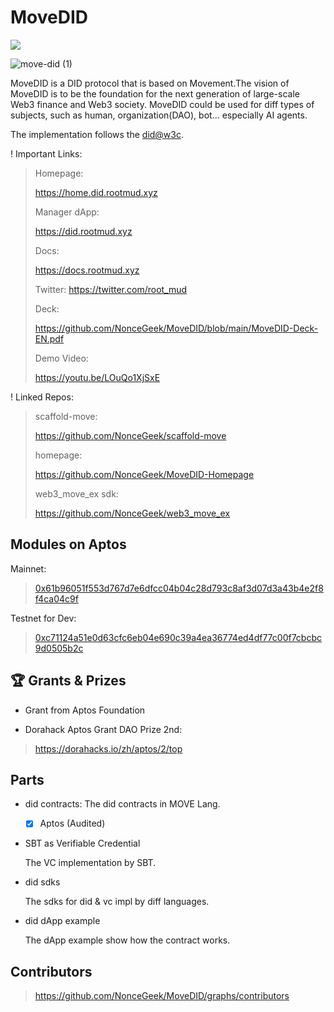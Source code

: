 # MoveDID

[![](https://img.shields.io/endpoint?url=https%3A%2F%2Fraw.githubusercontent.com%2Fmovebit%2Fmaterials%2Fmain%2Fshields.json)](https://github.com/NonceGeek/MoveDID/blob/main/MoveDID-Audit-Report.pdf)

![move-did (1)](https://p.ipic.vip/azpoeq.png)

MoveDID is a DID protocol that is based on Movement.The vision of MoveDID is to be the foundation for the next generation of large-scale Web3 finance and Web3 society. MoveDID could be used for diff types of subjects, such as human, organization(DAO), bot... especially AI agents.
 
The implementation follows the [did@w3c](https://www.w3.org/TR/did-core/).

! Important Links:

> Homepage:
>
> https://home.did.rootmud.xyz
>
> Manager dApp:
>
> https://did.rootmud.xyz
>
> Docs:
>
> https://docs.rootmud.xyz
>
> Twitter:
> https://twitter.com/root_mud
>
> Deck:
>
> https://github.com/NonceGeek/MoveDID/blob/main/MoveDID-Deck-EN.pdf
>
> Demo Video:
>
> https://youtu.be/LOuQo1XjSxE

! Linked Repos:

> scaffold-move:
> 
> https://github.com/NonceGeek/scaffold-move
>
> homepage:
>
> https://github.com/NonceGeek/MoveDID-Homepage
>
> web3_move_ex sdk:
>
> https://github.com/NonceGeek/web3_move_ex

##  Modules on Aptos

Mainnet:

> [0x61b96051f553d767d7e6dfcc04b04c28d793c8af3d07d3a43b4e2f8f4ca04c9f](https://explorer.aptoslabs.com/account/0x61b96051f553d767d7e6dfcc04b04c28d793c8af3d07d3a43b4e2f8f4ca04c9f/modules?network=mainnet)

Testnet for Dev: 

> [0xc71124a51e0d63cfc6eb04e690c39a4ea36774ed4df77c00f7cbcbc9d0505b2c](https://explorer.aptoslabs.com/account/0xc71124a51e0d63cfc6eb04e690c39a4ea36774ed4df77c00f7cbcbc9d0505b2c/modules?network=testnet)

## 🏆 Grants & Prizes

* Grant from Aptos Foundation

* Dorahack Aptos Grant DAO Prize 2nd:

> https://dorahacks.io/zh/aptos/2/top

## Parts

* did contracts:
  The did contracts in MOVE Lang.

  * [x] Aptos (Audited)

* SBT as Verifiable Credential

  The VC implementation by SBT.

* did sdks

  The sdks for did & vc impl by diff languages.
  
* did dApp example
  
  The dApp example show how the contract works.

## Contributors

> https://github.com/NonceGeek/MoveDID/graphs/contributors
